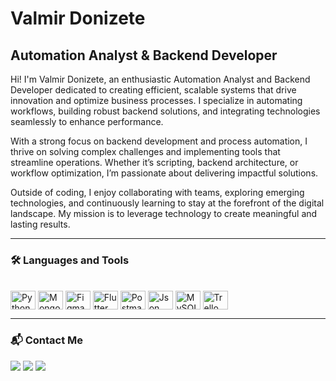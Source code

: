 # Valmir Donizete
## Automation Analyst & Backend Developer

Hi! I'm Valmir Donizete, an enthusiastic Automation Analyst and Backend Developer dedicated to creating efficient, scalable systems that drive innovation and optimize business processes. I specialize in automating workflows, building robust backend solutions, and integrating technologies seamlessly to enhance performance.

With a strong focus on backend development and process automation, I thrive on solving complex challenges and implementing tools that streamline operations. Whether it’s scripting, backend architecture, or workflow optimization, I’m passionate about delivering impactful solutions.

Outside of coding, I enjoy collaborating with teams, exploring emerging technologies, and continuously learning to stay at the forefront of the digital landscape. My mission is to leverage technology to create meaningful and lasting results.

---

### 🛠️ Languages and Tools
<div style="display: inline_block"><br>
<img align="center" alt="Python" height="30" width="40" src="https://cdn.jsdelivr.net/gh/devicons/devicon@latest/icons/python/python-original.svg" />
<img align="center" alt="MongoDB" height="30" width="40" src="https://cdn.jsdelivr.net/gh/devicons/devicon@latest/icons/mongodb/mongodb-original.svg" />
<img align="center" alt="Figma" height="30" width="40" src="https://cdn.jsdelivr.net/gh/devicons/devicon@latest/icons/figma/figma-original.svg" />
<img align="center" alt="Flutter" height="30" width="40" src="https://cdn.jsdelivr.net/gh/devicons/devicon@latest/icons/flutter/flutter-original.svg" />
<img align="center" alt="Postman" height="30" width="40" src="https://cdn.jsdelivr.net/gh/devicons/devicon@latest/icons/postman/postman-original.svg" />
<img align="center" alt="Json" height="30" width="40" src="https://cdn.jsdelivr.net/gh/devicons/devicon@latest/icons/json/json-original.svg" />
<img align="center" alt="MySQL" height="30" width="40" src="https://cdn.jsdelivr.net/gh/devicons/devicon@latest/icons/mysql/mysql-original-wordmark.svg" />
<img align="center" alt="Trello" height="30" width="40" src="https://cdn.jsdelivr.net/gh/devicons/devicon@latest/icons/trello/trello-original.svg" />
</div>

---

### 📬 Contact Me
<div> 
 <a href="https://discord.com/users/valmirautomacao" target="_blank"><img src="https://img.shields.io/badge/Discord-7289DA?style=for-the-badge&logo=discord&logoColor=white" target="_blank"></a> 
  <a href = "mailto:valjrf@gmail.com"><img src="https://img.shields.io/badge/-Gmail-%23333?style=for-the-badge&logo=gmail&logoColor=white" target="_blank"></a>
  <a href="https://www.linkedin.com/in/valmir-donizete" target="_blank"><img src="https://img.shields.io/badge/-LinkedIn-%230077B5?style=for-the-badge&logo=linkedin&logoColor=white" target="_blank"></a> 
</div>

